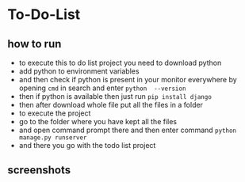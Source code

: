 # To-Do-List

## how to run
- to execute this to do list project you need to download python
- add python to environment variables
- and then check if python is present in your monitor everywhere by opening `cmd` in search and enter `python  --version`
- then if python  is available then just run `pip install django`
- then after download whole file put all the files in a folder 
- to execute the project
- go to the folder where you have kept all the files
- and open command prompt there and then enter command `python manage.py runserver`
- and there you go with the todo list project 
## screenshots


